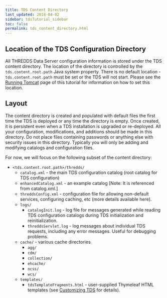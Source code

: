```yaml
---
title: TDS Content Directory
last_updated: 2018-04-02
sidebar: tdsTutorial_sidebar
toc: false
permalink: tds_content_directory.html
---
```


## Location of the TDS Configuration Directory

All THREDDS Data Server configuration information is stored under the TDS content directory.
The location of the directory is controlled by the `tds.content.root.path` Java system property.
There is no default location - `tds.content.root.path` must be set or the TDS will not start.
Please see the [Running Tomcat](/running_tomcat.html#setting-javahome-javaopts-catalinabase-and-contentroot) page of this tutorial for information on how to set this location.


## Layout

The content directory is created and populated with default files the first time the TDS is deployed or any time the directory is empty.
Once created, it is persistent even when a TDS installation is upgraded or re-deployed.
All your configuration, modifications, and additions should be made in this directory.
Do not place files containing passwords or anything else with security issues in this directory.
Typically you will only be adding and modifying catalogs and configuration files.

For now, we will focus on the following subset of the content directory:

 * `<tds.content.root.path>/thredds/`
   * `catalog.xml` - the main TDS configuration catalog (root catalog for TDS configuration)
   * `enhancedCatalog.xml` - an example catalog [Note: It is referenced from catalog.xml.]
   * `threddsConfig.xml` - configuration file for allowing non-default services, configuring caching, etc (more details available here).
   * `logs/`
     * `catalogInit.log` - log file for messages generated while reading TDS configuration catalogs during TDS initialization and reinitialization.
     * `threddsServlet.log` - log messages about individual TDS requests, including any error messages. Useful for debugging problems.
   * `cache/` - various cache directories
     * `agg/`
     * `cdm/`
     * `collection/`
     * `ehcache/`
     * `ncss/`
     * `wcs/`
   * `templates/`
     * `tdsTemplateFragments.html` - user-supplied Thymeleaf HTML templates (see [Customizing TDS](/customizing_tds.html#thymeleaf-templates) for details).
